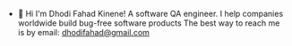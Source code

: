- 👋 Hi I'm Dhodi Fahad Kinene!
A software QA engineer.
I help companies worldwide build bug-free software products
The best way to reach me is by email: dhodifahad@gmail.com

<!---
dhodi-fahad/dhodi-fahad is a ✨ special ✨ repository because its `README.md` (this file) appears on your GitHub profile.
You can click the Preview link to take a look at your changes.
--->
